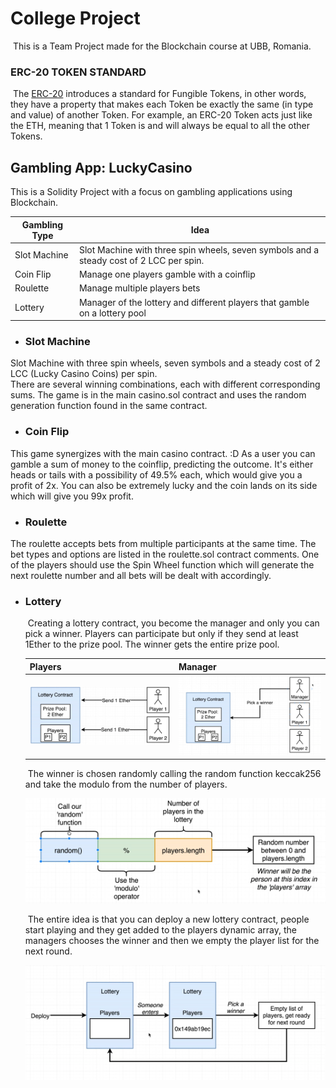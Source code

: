 # College Project 
​	This is a Team Project made for the Blockchain course at UBB, Romania.

### **ERC-20 TOKEN STANDARD**

​	The [ERC-20](https://ethereum.org/en/developers/docs/standards/tokens/erc-20/#top) introduces a standard for Fungible Tokens, in other words, they have a property that makes each Token be exactly the same (in type and value) of another Token. For example, an ERC-20 Token acts just like the ETH, meaning that 1 Token is and will always be equal to all the other Tokens.

## Gambling App: LuckyCasino

This is a Solidity Project with a focus on gambling applications using Blockchain.

| Gambling Type | Idea                                                         |
| ------------- | ------------------------------------------------------------ |
| Slot Machine  | Slot Machine with three spin wheels, seven symbols and a steady cost of 2 LCC per spin.                                                             |
| Coin Flip     | Manage one players gamble with a coinflip                                                             |
| Roulette      | Manage multiple players bets                                                           |
| Lottery       | Manager of the lottery and different players that gamble on a lottery pool |

- ### Slot Machine
Slot Machine with three spin wheels, seven symbols and a steady cost of 2 LCC (Lucky Casino Coins) per spin.   
There are several winning combinations, each with different corresponding sums. 
The game is in the main casino.sol contract and uses the random generation function found in the same contract.
  

- ### Coin Flip

This game synergizes with the main casino contract. :D
  As a user you can gamble a sum of money to the coinflip, predicting the outcome. It's either heads or tails with a possibility of 49.5% each, which would give you a profit of 2x. You can also  be extremely lucky and the coin lands on its side which will give you 99x profit. 

- ### Roulette
The roulette accepts bets from multiple participants at the same time. The bet types and options are listed in the roulette.sol contract comments. 
One of the players should use the Spin Wheel function which will generate the next roulette number and all bets will be dealt with accordingly.  
  

- ### Lottery

  ​	Creating a lottery contract, you become the manager and only you can pick a winner. Players can participate but only if they send at least 1Ether to the prize pool. The winner gets the entire prize pool.

  | Players                                                      | Manager                                                      |
  | ------------------------------------------------------------ | ------------------------------------------------------------ |
  | <img src="https://github.com/dodoposa/proiect-blockchain/blob/main/Pictures/Lottery/Screenshot_69.png" alt="Screenshot_69" style="zoom:33%;" /> | <img src="https://github.com/dodoposa/proiect-blockchain/blob/main/Pictures/Lottery/Screenshot_72.png" alt="Screenshot_72" style="zoom:33%;" /> |

  

  

  ​	The winner is chosen randomly calling the random function keccak256 and take the modulo from the number of players.

  ![Screenshot_70](https://github.com/dodoposa/proiect-blockchain/blob/main/Pictures/Lottery/Screenshot_70.png)

  ​	The entire idea is that you can deploy a new lottery contract, people start playing and they get added to the players dynamic array, the managers chooses the winner and then we empty the player list for the next round.

  ![Screenshot_71](https://github.com/dodoposa/proiect-blockchain/blob/main/Pictures/Lottery/Screenshot_71.png)

  ​	

  
